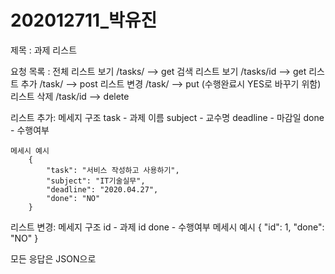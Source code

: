# 202012711_박유진

제목 : 과제 리스트

요청 목록 : 
    전체 리스트 보기    /tasks/ --> get
    검색 리스트 보기    /tasks/id --> get
    리스트 추가        /task/ --> post
    리스트 변경        /task/ --> put   (수행완료시 YES로 바꾸기 위함)
    리스트 삭제        /task/id --> delete

리스트 추가:
    메세지 구조
        task        - 과제 이름
        subject     - 교수명
        deadline    - 마감일
        done        - 수행여부
    
    메세시 예시
        {
            "task": "서비스 작성하고 사용하기",
            "subject": "IT기술실무",
            "deadline": "2020.04.27",
            "done": "NO"
        }

리스트 변경:
    메세지 구조
        id      - 과제 id
        done    - 수행여부
    메세시 예시
        {
            "id": 1,
            "done": "NO"
        }

모든 응답은 JSON으로